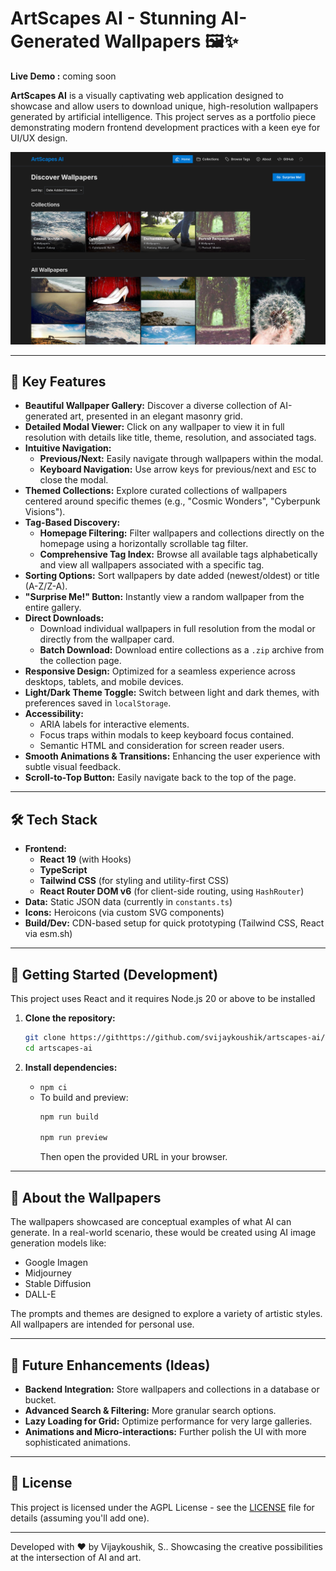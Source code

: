 
# ArtScapes AI - Stunning AI-Generated Wallpapers 🖼️✨

**Live Demo :** coming soon

**ArtScapes AI** is a visually captivating web application designed to showcase and allow users to download unique, high-resolution wallpapers generated by artificial intelligence. This project serves as a portfolio piece demonstrating modern frontend development practices with a keen eye for UI/UX design.

![ArtScapes AI Screenshot Placeholder](./public/screenshot.png)

---

## 🌟 Key Features

*   **Beautiful Wallpaper Gallery:** Discover a diverse collection of AI-generated art, presented in an elegant masonry grid.
*   **Detailed Modal Viewer:** Click on any wallpaper to view it in full resolution with details like title, theme, resolution, and associated tags.
*   **Intuitive Navigation:**
    *   **Previous/Next:** Easily navigate through wallpapers within the modal.
    *   **Keyboard Navigation:** Use arrow keys for previous/next and `ESC` to close the modal.
*   **Themed Collections:** Explore curated collections of wallpapers centered around specific themes (e.g., "Cosmic Wonders", "Cyberpunk Visions").
*   **Tag-Based Discovery:**
    *   **Homepage Filtering:** Filter wallpapers and collections directly on the homepage using a horizontally scrollable tag filter.
    *   **Comprehensive Tag Index:** Browse all available tags alphabetically and view all wallpapers associated with a specific tag.
*   **Sorting Options:** Sort wallpapers by date added (newest/oldest) or title (A-Z/Z-A).
*   **"Surprise Me!" Button:** Instantly view a random wallpaper from the entire gallery.
*   **Direct Downloads:**
    *   Download individual wallpapers in full resolution from the modal or directly from the wallpaper card.
    *   **Batch Download:** Download entire collections as a `.zip` archive from the collection page.
*   **Responsive Design:** Optimized for a seamless experience across desktops, tablets, and mobile devices.
*   **Light/Dark Theme Toggle:** Switch between light and dark themes, with preferences saved in `localStorage`.
*   **Accessibility:**
    *   ARIA labels for interactive elements.
    *   Focus traps within modals to keep keyboard focus contained.
    *   Semantic HTML and consideration for screen reader users.
*   **Smooth Animations & Transitions:** Enhancing the user experience with subtle visual feedback.
*   **Scroll-to-Top Button:** Easily navigate back to the top of the page.

---

## 🛠️ Tech Stack

*   **Frontend:**
    *   **React 19** (with Hooks)
    *   **TypeScript**
    *   **Tailwind CSS** (for styling and utility-first CSS)
    *   **React Router DOM v6** (for client-side routing, using `HashRouter`)
*   **Data:** Static JSON data (currently in `constants.ts`)
*   **Icons:** Heroicons (via custom SVG components)
*   **Build/Dev:** CDN-based setup for quick prototyping (Tailwind CSS, React via esm.sh)

---

## 🚀 Getting Started (Development)

This project uses React and it requires Node.js 20 or above to be installed

1.  **Clone the repository:**
    ```bash
    git clone https://githttps://github.com/svijaykoushik/artscapes-ai/
    cd artscapes-ai
    ```

2.  **Install dependencies:**
    *   `npm ci`
    *   To build and preview:
        ```bash
        npm run build

        npm run preview
        ```
        Then open the provided URL in your browser.

---

## 🎨 About the Wallpapers

The wallpapers showcased are conceptual examples of what AI can generate. In a real-world scenario, these would be created using AI image generation models like:
*   Google Imagen
*   Midjourney
*   Stable Diffusion
*   DALL-E

The prompts and themes are designed to explore a variety of artistic styles. All wallpapers are intended for personal use.

---

## 🔮 Future Enhancements (Ideas)

*   **Backend Integration:** Store wallpapers and collections in a database or bucket.
*   **Advanced Search & Filtering:** More granular search options.
*   **Lazy Loading for Grid:** Optimize performance for very large galleries.
*   **Animations and Micro-interactions:** Further polish the UI with more sophisticated animations.

---

## 📄 License

This project is licensed under the AGPL License - see the [LICENSE](LICENSE) file for details (assuming you'll add one).

---

Developed with ❤️ by Vijaykoushik, S..
Showcasing the creative possibilities at the intersection of AI and art.
